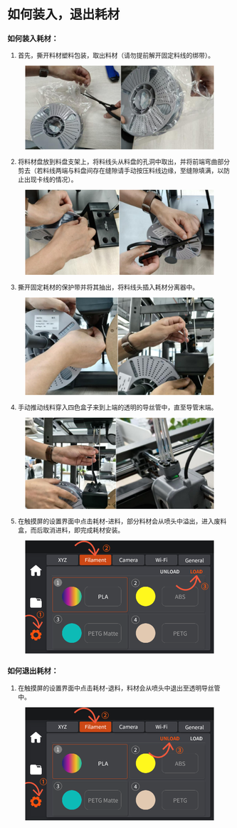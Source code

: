 # 如何装入，退出耗材

### 如何装入耗材：

1. 首先，撕开料材塑料包装，取出料材（请勿提前解开固定料线的绑带）。

<figure><img src="../../../../.gitbook/assets/image (3) (1).png" alt=""><figcaption></figcaption></figure>

2. 将料材盘放到料盘支架上，将料线头从料盘的孔洞中取出，并将前端弯曲部分剪去（若料线两端与料盘间存在缝隙请手动按压料线边缘，至缝隙填满，以防止出现卡线的情况）。

<figure><img src="../../../../.gitbook/assets/image (29).png" alt=""><figcaption></figcaption></figure>

3. 撕开固定耗材的保护带并将其抽出，将料线头插入耗材分离器中。

<figure><img src="../../../../.gitbook/assets/image (5) (1).png" alt=""><figcaption></figcaption></figure>

4. 手动推动线料穿入四色盒子来到上端的透明的导丝管中，直至导管末端。

<figure><img src="../../../../.gitbook/assets/image (30).png" alt=""><figcaption></figcaption></figure>

5. 在触摸屏的设置界面中点击耗材-进料，部分料材会从喷头中溢出，进入废料盒，而后取消进料，即完成耗材安装。

<figure><img src="../../../../.gitbook/assets/图片3.png" alt=""><figcaption></figcaption></figure>

### 如何退出耗材：

1. 在触摸屏的设置界面中点击耗材-退料，料材会从喷头中退出至透明导丝管中。

<figure><img src="../../../../.gitbook/assets/图片4.png" alt=""><figcaption></figcaption></figure>
